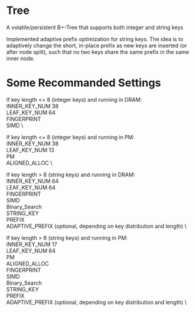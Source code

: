 # Tree
A volatile/persistent B+-Tree that supports both integer and string keys

Implemented adaptive prefix optimization for string keys. The idea is to adaptively change the short, in-place prefix as new keys are inserted (or after node split), such that no two keys share the same prefix in the same inner node.

# Some Recommanded Settings
If key length <= 8 (integer keys) and running in DRAM: \
INNER_KEY_NUM 38 \
LEAF_KEY_NUM 64 \
FINGERPRINT \
SIMD \

If key length <= 8 (integer keys) and running in PM: \
INNER_KEY_NUM 38 \
LEAF_KEY_NUM 13 \
PM \
ALIGNED_ALLOC \

If key length > 8 (string keys) and running in DRAM: \
INNER_KEY_NUM 64 \
LEAF_KEY_NUM 64 \
FINGERPRINT \
SIMD \
Binary_Search \
STRING_KEY \
PREFIX  \
ADAPTIVE_PREFIX (optional, depending on key distribution and length) \

If key length > 8 (string keys) and running in PM: \
INNER_KEY_NUM 17 \
LEAF_KEY_NUM 64 \
PM \
ALIGNED_ALLOC \
FINGERPRINT \
SIMD \
Binary_Search \
STRING_KEY \
PREFIX  \
ADAPTIVE_PREFIX (optional, depending on key distribution and length) \
